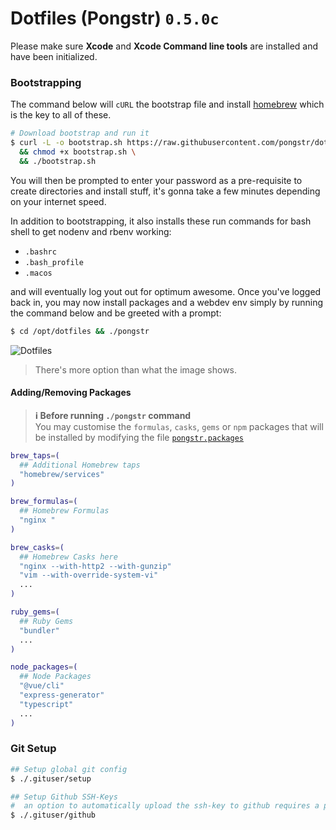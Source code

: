 Dotfiles (Pongstr) `0.5.0c`
===

Please make sure **Xcode** and **Xcode Command line tools** are installed and have been initialized.

### Bootstrapping

The command below will `cURL` the bootstrap file and install [homebrew](https://brew.sh/) which is
the key to all of these.

```bash
# Download bootstrap and run it
$ curl -L -o bootstrap.sh https://raw.githubusercontent.com/pongstr/dotfiles/main/bootstrap.sh \
  && chmod +x bootstrap.sh \
  && ./bootstrap.sh
```

You will then be prompted to enter your password as a pre-requisite to create directories
and install stuff, it's gonna take a few minutes depending on your internet speed.

In addition to bootstrapping, it also installs these run commands for bash shell to get
nodenv and rbenv working:

- `.bashrc`
- `.bash_profile `
- `.macos`

and will eventually log yout out for optimum awesome. Once you've logged back in, you may now install
packages and a webdev env simply by running the command below and be greeted with a prompt:

```bash
$ cd /opt/dotfiles && ./pongstr
```

![Dotfiles](https://i.imgur.com/TerhqiG.png)

> There's more option than what the image shows.

#### Adding/Removing Packages

> **ℹ️ Before running `./pongstr` command**<br>
> You may customise the `formulas`, `casks`, `gems` or `npm` packages that will be installed by modifying
> the file [`pongstr.packages`](https://github.com/pongstr/dotfiles/blob/main/pongstr.packages)

```bash
brew_taps=(
  ## Additional Homebrew taps
  "homebrew/services"
)

brew_formulas=(
  ## Homebrew Formulas
  "nginx "
)

brew_casks=(
  ## Homebrew Casks here
  "nginx --with-http2 --with-gunzip"
  "vim --with-override-system-vi"
  ...
)

ruby_gems=(
  ## Ruby Gems
  "bundler"
  ...
)

node_packages=(
  ## Node Packages
  "@vue/cli"
  "express-generator"
  "typescript"
  ...
)
```

### Git Setup

```bash
## Setup global git config
$ ./.gituser/setup

## Setup Github SSH-Keys
#  an option to automatically upload the ssh-key to github requires a personal access token
$ ./.gituser/github
```
